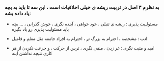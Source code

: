 ### به نظرم ۳ اصل در تربیت ریشه ی خیلی اخلاقیات است ، این سه تا باید به بچه یاد داده بشه:

+ مسئولییت پذیری : ریشه ی تنبلی ، خود خواهی ، آینده نگری ، خوش گذرانی ، ... بچه باید مسئولیت پذیری رو یاد بگیره

+ ادب : مشخصه ، احترام به بزرگ تر ، احترام به افراد جامعه مثل معلم و فامیل

+ امید و مثبت نگری : غر زدن ، منفی نگری ، ترس از حرکت ، و جرعت نکردن از هر کاری نتیجه نداشتن اینه

  

